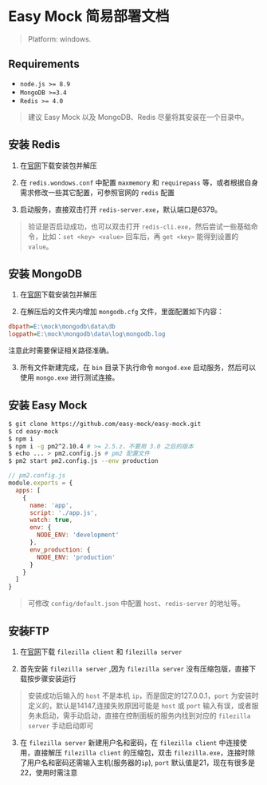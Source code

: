 # Easy Mock 简易部署文档

> Platform: windows.

## Requirements

- `node.js >= 8.9`
- `MongoDB >=3.4`
- `Redis >= 4.0`

> 建议 Easy Mock 以及 MongoDB、Redis 尽量将其安装在一个目录中。

## 安装 Redis  

1. 在[官网](https://github.com/MicrosoftArchive/redis/releases)下载安装包并解压

2. 在 `redis.wondows.conf` 中配置 `maxmemory` 和 `requirepass` 等，或者根据自身需求修改一些其它配置，可参照官网的 `redis` 配置

3. 启动服务，直接双击打开 `redis-server.exe`，默认端口是6379。

> 验证是否启动成功，也可以双击打开 `redis-cli.exe`，然后尝试一些基础命令，比如：`set <key> <value>` 回车后，再 `get <key>` 能得到设置的 `value`。

## 安装 MongoDB

1. 在[官网](https://www.mongodb.com/download-center/community)下载安装包并解压

2. 在解压后的文件夹内增加 `mongodb.cfg` 文件，里面配置如下内容：

```ini
dbpath=E:\mock\mongodb\data\db
logpath=E:\mock\mongodb\data\log\mongodb.log
```

注意此时需要保证相关路径准确。

3. 所有文件新建完成，在 `bin` 目录下执行命令 `mongod.exe` 启动服务，然后可以使用 `mongo.exe` 进行测试连接。

## 安装 Easy Mock

```bash
$ git clone https://github.com/easy-mock/easy-mock.git
$ cd easy-mock
$ npm i
$ npm i -g pm2^2.10.4 # >= 2.5.z，不要用 3.0 之后的版本
$ echo ... > pm2.config.js # pm2 配置文件
$ pm2 start pm2.config.js --env production
```

```javascript
// pm2.config.js
module.exports = {
  apps: [
    {
      name: 'app',
      script: './app.js',
      watch: true,
      env: {
        NODE_ENV: 'development'
      },
      env_production: {
        NODE_ENV: 'production'
      }
    }
  ]
}
```

> 可修改 `config/default.json` 中配置 `host`、`redis-server` 的地址等。

## 安装FTP

1. 在[官网](https://filezilla-project.org/)下载 `filezilla client` 和 `filezilla server`

2. 首先安装 `filezilla server` ,因为 `filezilla server` 没有压缩包版，直接下载按步骤安装运行

> 安装成功后输入的 `host` 不是本机 `ip`，而是固定的127.0.0.1，`port` 为安装时定义的，默认是14147,连接失败原因可能是 `host` 或 `port` 输入有误，或者服务未启动，需手动启动，直接在控制面板的服务内找到对应的 `filezilla server` 手动启动即可

3. 在 `filezilla server` 新建用户名和密码，在 `filezilla client` 中连接使用，直接解压 `filezilla client` 的压缩包，双击 `filezilla.exe`，连接时除了用户名和密码还需输入主机(服务器的`ip`), `port` 默认值是21，现在有很多是22，使用时需注意
